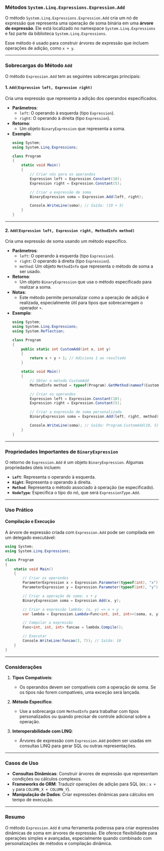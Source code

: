 ### Métodos `System.Linq.Expressions.Expression.Add`

O método `System.Linq.Expressions.Expression.Add` cria um nó de expressão que representa uma operação de soma binária em uma **árvore de expressão**. Ele está localizado no namespace `System.Linq.Expressions` e faz parte da biblioteca `System.Linq.Expressions`.

Esse método é usado para construir árvores de expressão que incluem operações de adição, como `x + y`.

---

### **Sobrecargas do Método `Add`**

O método `Expression.Add` tem as seguintes sobrecargas principais:

#### 1. **`Add(Expression left, Expression right)`**
Cria uma expressão que representa a adição dos operandos especificados.

- **Parâmetros**:
  - `left`: O operando à esquerda (tipo `Expression`).
  - `right`: O operando à direita (tipo `Expression`).
- **Retorno**:
  - Um objeto `BinaryExpression` que representa a soma.
- **Exemplo**:
  ```csharp
  using System;
  using System.Linq.Expressions;

  class Program
  {
      static void Main()
      {
          // Criar nós para os operandos
          Expression left = Expression.Constant(10);
          Expression right = Expression.Constant(5);

          // Criar a expressão de soma
          BinaryExpression soma = Expression.Add(left, right);

          Console.WriteLine(soma); // Saída: (10 + 5)
      }
  }
  ```

---

#### 2. **`Add(Expression left, Expression right, MethodInfo method)`**
Cria uma expressão de soma usando um método específico.

- **Parâmetros**:
  - `left`: O operando à esquerda (tipo `Expression`).
  - `right`: O operando à direita (tipo `Expression`).
  - `method`: Um objeto `MethodInfo` que representa o método de soma a ser usado.
- **Retorno**:
  - Um objeto `BinaryExpression` que usa o método especificado para realizar a soma.
- **Notas**:
  - Este método permite personalizar como a operação de adição é realizada, especialmente útil para tipos que sobrecarregam o operador `+`.
- **Exemplo**:
  ```csharp
  using System;
  using System.Linq.Expressions;
  using System.Reflection;

  class Program
  {
      public static int CustomAdd(int x, int y)
      {
          return x + y + 1; // Adiciona 1 ao resultado
      }

      static void Main()
      {
          // Obter o método CustomAdd
          MethodInfo method = typeof(Program).GetMethod(nameof(CustomAdd));

          // Criar os operandos
          Expression left = Expression.Constant(10);
          Expression right = Expression.Constant(5);

          // Criar a expressão de soma personalizada
          BinaryExpression soma = Expression.Add(left, right, method);

          Console.WriteLine(soma); // Saída: Program.CustomAdd(10, 5)
      }
  }
  ```

---

### **Propriedades Importantes de `BinaryExpression`**

O retorno de `Expression.Add` é um objeto `BinaryExpression`. Algumas propriedades úteis incluem:
- **`Left`**: Representa o operando à esquerda.
- **`Right`**: Representa o operando à direita.
- **`Method`**: Representa o método associado à operação (se especificado).
- **`NodeType`**: Especifica o tipo do nó, que será `ExpressionType.Add`.

---

### **Uso Prático**

#### Compilação e Execução
A árvore de expressão criada com `Expression.Add` pode ser compilada em um delegado executável:

```csharp
using System;
using System.Linq.Expressions;

class Program
{
    static void Main()
    {
        // Criar os operandos
        ParameterExpression x = Expression.Parameter(typeof(int), "x");
        ParameterExpression y = Expression.Parameter(typeof(int), "y");

        // Criar a operação de soma: x + y
        BinaryExpression soma = Expression.Add(x, y);

        // Criar a expressão lambda: (x, y) => x + y
        var lambda = Expression.Lambda<Func<int, int, int>>(soma, x, y);

        // Compilar a expressão
        Func<int, int, int> funcao = lambda.Compile();

        // Executar
        Console.WriteLine(funcao(3, 7)); // Saída: 10
    }
}
```

---

### **Considerações**

1. **Tipos Compatíveis**:
   - Os operandos devem ser compatíveis com a operação de soma. Se os tipos não forem compatíveis, uma exceção será lançada.

2. **Método Específico**:
   - Use a sobrecarga com `MethodInfo` para trabalhar com tipos personalizados ou quando precisar de controle adicional sobre a operação.

3. **Interoperabilidade com LINQ**:
   - Árvores de expressão com `Expression.Add` podem ser usadas em consultas LINQ para gerar SQL ou outras representações.

---

### **Casos de Uso**

- **Consultas Dinâmicas**:
  Construir árvores de expressão que representam condições ou cálculos complexos.
- **Frameworks de ORM**:
  Traduzir operações de adição para SQL (ex.: `x + y` para `COLUMN_X + COLUMN_Y`).
- **Manipulação de Dados**:
  Criar expressões dinâmicas para cálculos em tempo de execução.

---

### **Resumo**

O método `Expression.Add` é uma ferramenta poderosa para criar expressões dinâmicas de soma em árvores de expressão. Ele oferece flexibilidade para operações simples e avançadas, especialmente quando combinado com personalizações de métodos e compilação dinâmica.